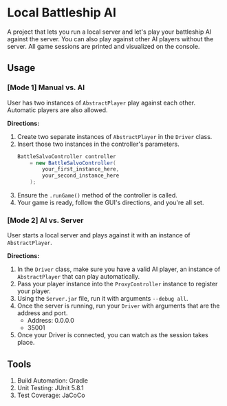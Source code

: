 # Local Battleship AI
A project that lets you run a local server and let's play your battleship AI against the server. You can also play against other AI players without the server. All game sessions are printed and visualized on the console.

## Usage

### [Mode 1] Manual vs. AI  
User has two instances of `AbstractPlayer` play against each other. Automatic players are also allowed.  

**Directions:**
1. Create two separate instances of `AbstractPlayer` in the `Driver` class. 
2. Insert those two instances in the controller's parameters.
    ```java
    BattleSalvoController controller 
        = new BattleSalvoController(
            your_first_instance_here,
            your_second_instance_here
        );
    ```
3. Ensure the `.runGame()` method of the controller is called.
4. Your game is ready, follow the GUI's directions, and you're all set.

### [Mode 2] AI vs. Server  
User starts a local server and plays against it with an instance of `AbstractPlayer`.

**Directions:**
1. In the `Driver` class, make sure you have a valid AI player, an instance of `AbstractPlayer` that can play automatically.
2. Pass your player instance into the `ProxyController` instance to register your player.
3. Using the `Server.jar` file, run it with arguments `--debug all`.
4. Once the server is running, run your `Driver` with arguments that are the address and port.
   - Address: 0.0.0.0
   - 35001
5. Once your Driver is connected, you can watch as the session takes place.

## Tools
1. Build Automation: Gradle
2. Unit Testing: JUnit 5.8.1
3. Test Coverage: JaCoCo